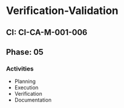# Verification-Validation

## CI: CI-CA-M-001-006
## Phase: 05

### Activities
- Planning
- Execution
- Verification
- Documentation

